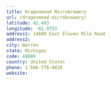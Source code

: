 ```yaml
---
title: Dragonmead Microbrewery
url: /dragonmead-microbrewery/
latitude: 42.493
longitude: -82.9753
address1: 14600 East Eleven Mile Road
address2: 
city: Warren
state: Michigan
code: 48089
country: United States
phone: 1-586-776-9428
website: 
---
```


